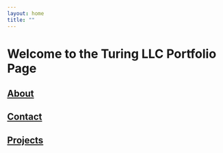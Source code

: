 ```yaml
---
layout: home
title: ""
---
```


# Welcome to the Turing LLC Portfolio Page

## [About](Pages/About.md)

## [Contact](Pages/Contact.md)
 
## [Projects](Pages/Work_Projects.md)
